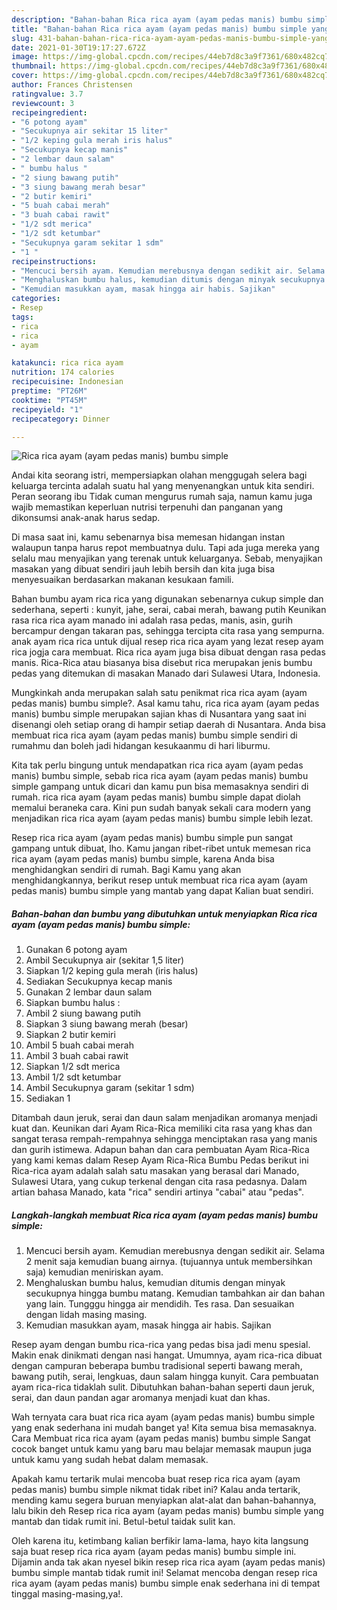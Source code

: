 ```yaml
---
description: "Bahan-bahan Rica rica ayam (ayam pedas manis) bumbu simple yang enak Untuk Jualan"
title: "Bahan-bahan Rica rica ayam (ayam pedas manis) bumbu simple yang enak Untuk Jualan"
slug: 431-bahan-bahan-rica-rica-ayam-ayam-pedas-manis-bumbu-simple-yang-enak-untuk-jualan
date: 2021-01-30T19:17:27.672Z
image: https://img-global.cpcdn.com/recipes/44eb7d8c3a9f7361/680x482cq70/rica-rica-ayam-ayam-pedas-manis-bumbu-simple-foto-resep-utama.jpg
thumbnail: https://img-global.cpcdn.com/recipes/44eb7d8c3a9f7361/680x482cq70/rica-rica-ayam-ayam-pedas-manis-bumbu-simple-foto-resep-utama.jpg
cover: https://img-global.cpcdn.com/recipes/44eb7d8c3a9f7361/680x482cq70/rica-rica-ayam-ayam-pedas-manis-bumbu-simple-foto-resep-utama.jpg
author: Frances Christensen
ratingvalue: 3.7
reviewcount: 3
recipeingredient:
- "6 potong ayam"
- "Secukupnya air sekitar 15 liter"
- "1/2 keping gula merah iris halus"
- "Secukupnya kecap manis"
- "2 lembar daun salam"
- " bumbu halus "
- "2 siung bawang putih"
- "3 siung bawang merah besar"
- "2 butir kemiri"
- "5 buah cabai merah"
- "3 buah cabai rawit"
- "1/2 sdt merica"
- "1/2 sdt ketumbar"
- "Secukupnya garam sekitar 1 sdm"
- "1 "
recipeinstructions:
- "Mencuci bersih ayam. Kemudian merebusnya dengan sedikit air. Selama 2 menit saja kemudian buang airnya. (tujuannya untuk membersihkan saja) kemudian meniriskan ayam."
- "Menghaluskan bumbu halus, kemudian ditumis dengan minyak secukupnya hingga bumbu matang. Kemudian tambahkan air dan bahan yang lain. Tungggu hingga air mendidih. Tes rasa. Dan sesuaikan dengan lidah masing masing."
- "Kemudian masukkan ayam, masak hingga air habis. Sajikan"
categories:
- Resep
tags:
- rica
- rica
- ayam

katakunci: rica rica ayam 
nutrition: 174 calories
recipecuisine: Indonesian
preptime: "PT26M"
cooktime: "PT45M"
recipeyield: "1"
recipecategory: Dinner

---
```



![Rica rica ayam (ayam pedas manis) bumbu simple](https://img-global.cpcdn.com/recipes/44eb7d8c3a9f7361/680x482cq70/rica-rica-ayam-ayam-pedas-manis-bumbu-simple-foto-resep-utama.jpg)

Andai kita seorang istri, mempersiapkan olahan menggugah selera bagi keluarga tercinta adalah suatu hal yang menyenangkan untuk kita sendiri. Peran seorang ibu Tidak cuman mengurus rumah saja, namun kamu juga wajib memastikan keperluan nutrisi terpenuhi dan panganan yang dikonsumsi anak-anak harus sedap.

Di masa  saat ini, kamu sebenarnya bisa memesan hidangan instan walaupun tanpa harus repot membuatnya dulu. Tapi ada juga mereka yang selalu mau menyajikan yang terenak untuk keluarganya. Sebab, menyajikan masakan yang dibuat sendiri jauh lebih bersih dan kita juga bisa menyesuaikan berdasarkan makanan kesukaan famili. 

Bahan bumbu ayam rica rica yang digunakan sebenarnya cukup simple dan sederhana, seperti : kunyit, jahe, serai, cabai merah, bawang putih Keunikan rasa rica rica ayam manado ini adalah rasa pedas, manis, asin, gurih bercampur dengan takaran pas, sehingga tercipta cita rasa yang sempurna. anak ayam rica rica untuk dijual resep rica rica ayam yang lezat resep ayam rica jogja cara membuat. Rica rica ayam juga bisa dibuat dengan rasa pedas manis. Rica-Rica atau biasanya bisa disebut rica merupakan jenis bumbu pedas yang ditemukan di masakan Manado dari Sulawesi Utara, Indonesia.

Mungkinkah anda merupakan salah satu penikmat rica rica ayam (ayam pedas manis) bumbu simple?. Asal kamu tahu, rica rica ayam (ayam pedas manis) bumbu simple merupakan sajian khas di Nusantara yang saat ini disenangi oleh setiap orang di hampir setiap daerah di Nusantara. Anda bisa membuat rica rica ayam (ayam pedas manis) bumbu simple sendiri di rumahmu dan boleh jadi hidangan kesukaanmu di hari liburmu.

Kita tak perlu bingung untuk mendapatkan rica rica ayam (ayam pedas manis) bumbu simple, sebab rica rica ayam (ayam pedas manis) bumbu simple gampang untuk dicari dan kamu pun bisa memasaknya sendiri di rumah. rica rica ayam (ayam pedas manis) bumbu simple dapat diolah memalui beraneka cara. Kini pun sudah banyak sekali cara modern yang menjadikan rica rica ayam (ayam pedas manis) bumbu simple lebih lezat.

Resep rica rica ayam (ayam pedas manis) bumbu simple pun sangat gampang untuk dibuat, lho. Kamu jangan ribet-ribet untuk memesan rica rica ayam (ayam pedas manis) bumbu simple, karena Anda bisa menghidangkan sendiri di rumah. Bagi Kamu yang akan menghidangkannya, berikut resep untuk membuat rica rica ayam (ayam pedas manis) bumbu simple yang mantab yang dapat Kalian buat sendiri.

<!--inarticleads1-->

##### Bahan-bahan dan bumbu yang dibutuhkan untuk menyiapkan Rica rica ayam (ayam pedas manis) bumbu simple:

1. Gunakan 6 potong ayam
1. Ambil Secukupnya air (sekitar 1,5 liter)
1. Siapkan 1/2 keping gula merah (iris halus)
1. Sediakan Secukupnya kecap manis
1. Gunakan 2 lembar daun salam
1. Siapkan  bumbu halus :
1. Ambil 2 siung bawang putih
1. Siapkan 3 siung bawang merah (besar)
1. Siapkan 2 butir kemiri
1. Ambil 5 buah cabai merah
1. Ambil 3 buah cabai rawit
1. Siapkan 1/2 sdt merica
1. Ambil 1/2 sdt ketumbar
1. Ambil Secukupnya garam (sekitar 1 sdm)
1. Sediakan 1 


Ditambah daun jeruk, serai dan daun salam menjadikan aromanya menjadi kuat dan. Keunikan dari Ayam Rica-Rica memiliki cita rasa yang khas dan sangat terasa rempah-rempahnya sehingga menciptakan rasa yang manis dan gurih istimewa. Adapun bahan dan cara pembuatan Ayam Rica-Rica yang kami kemas dalam Resep Ayam Rica-Rica Bumbu Pedas berikut ini Rica-rica ayam adalah salah satu masakan yang berasal dari Manado, Sulawesi Utara, yang cukup terkenal dengan cita rasa pedasnya. Dalam artian bahasa Manado, kata &#34;rica&#34; sendiri artinya &#34;cabai&#34; atau &#34;pedas&#34;. 

<!--inarticleads2-->

##### Langkah-langkah membuat Rica rica ayam (ayam pedas manis) bumbu simple:

1. Mencuci bersih ayam. Kemudian merebusnya dengan sedikit air. Selama 2 menit saja kemudian buang airnya. (tujuannya untuk membersihkan saja) kemudian meniriskan ayam.
1. Menghaluskan bumbu halus, kemudian ditumis dengan minyak secukupnya hingga bumbu matang. Kemudian tambahkan air dan bahan yang lain. Tungggu hingga air mendidih. Tes rasa. Dan sesuaikan dengan lidah masing masing.
1. Kemudian masukkan ayam, masak hingga air habis. Sajikan


Resep ayam dengan bumbu rica-rica yang pedas bisa jadi menu spesial. Makin enak dinikmati dengan nasi hangat. Umumnya, ayam rica-rica dibuat dengan campuran beberapa bumbu tradisional seperti bawang merah, bawang putih, serai, lengkuas, daun salam hingga kunyit. Cara pembuatan ayam rica-rica tidaklah sulit. Dibutuhkan bahan-bahan seperti daun jeruk, serai, dan daun pandan agar aromanya menjadi kuat dan khas. 

Wah ternyata cara buat rica rica ayam (ayam pedas manis) bumbu simple yang enak sederhana ini mudah banget ya! Kita semua bisa memasaknya. Cara Membuat rica rica ayam (ayam pedas manis) bumbu simple Sangat cocok banget untuk kamu yang baru mau belajar memasak maupun juga untuk kamu yang sudah hebat dalam memasak.

Apakah kamu tertarik mulai mencoba buat resep rica rica ayam (ayam pedas manis) bumbu simple nikmat tidak ribet ini? Kalau anda tertarik, mending kamu segera buruan menyiapkan alat-alat dan bahan-bahannya, lalu bikin deh Resep rica rica ayam (ayam pedas manis) bumbu simple yang mantab dan tidak rumit ini. Betul-betul taidak sulit kan. 

Oleh karena itu, ketimbang kalian berfikir lama-lama, hayo kita langsung saja buat resep rica rica ayam (ayam pedas manis) bumbu simple ini. Dijamin anda tak akan nyesel bikin resep rica rica ayam (ayam pedas manis) bumbu simple mantab tidak rumit ini! Selamat mencoba dengan resep rica rica ayam (ayam pedas manis) bumbu simple enak sederhana ini di tempat tinggal masing-masing,ya!.

